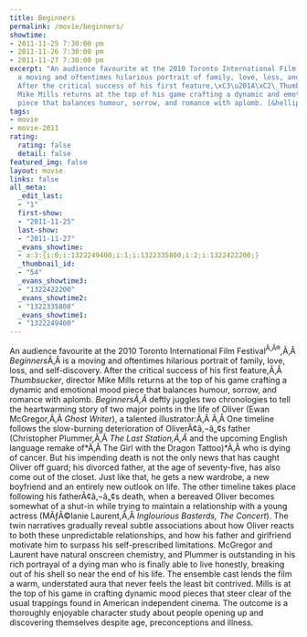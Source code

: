 ```yaml
---
title: Beginners
permalink: /movie/beginners/
showtime:
- 2011-11-25 7:30:00 pm
- 2011-11-26 7:30:00 pm
- 2011-11-27 7:30:00 pm
excerpt: "An audience favourite at the 2010 Toronto International Film Festival\xC3\u201A\xC2\xAE,\xC3\u201A\xC2\_Beginners\xC3\u201A\xC2\_is
  a moving and oftentimes hilarious portrait of family, love, loss, and self-discovery.
  After the critical success of his first feature,\xC3\u201A\xC2\_Thumbsucker, director
  Mike Mills returns at the top of his game crafting a dynamic and emotional mood
  piece that balances humour, sorrow, and romance with aplomb. [&hellip;]"
tags:
- movie
- movie-2011
rating:
  rating: false
  detail: false
featured_img: false
layout: movie
links: false
all_meta:
  _edit_last:
  - "1"
  first-show:
  - "2011-11-25"
  last-show:
  - "2011-11-27"
  _evans_showtime:
  - a:3:{i:0;i:1322249400;i:1;i:1322335800;i:2;i:1322422200;}
  _thumbnail_id:
  - "54"
  _evans_showtime3:
  - "1322422200"
  _evans_showtime2:
  - "1322335800"
  _evans_showtime1:
  - "1322249400"
---
```


An audience favourite at the 2010 Toronto International Film Festival<sup>Ã‚Â®</sup>,Ã‚Â *Beginners*Ã‚Â is a moving and oftentimes hilarious portrait of family, love, loss, and self-discovery. After the critical success of his first feature,Ã‚Â *Thumbsucker*, director Mike Mills returns at the top of his game crafting a dynamic and emotional mood piece that balances humour, sorrow, and romance with aplomb. *BeginnersÃ‚Â* deftly juggles two chronologies to tell the heartwarming story of two major points in the life of Oliver (Ewan McGregor,Ã‚Â *Ghost Writer*), a talented illustrator:Ã‚Â Ã‚Â One timeline follows the slow-burning deterioration of OliverÃ¢â‚¬â„¢s father (Christopher Plummer,Ã‚Â *The Last Station,Ã‚Â* and the upcoming English language remake of*Ã‚Â The Girl with the Dragon Tattoo)*Ã‚Â who is dying of cancer. But his impending death is not the only news that has caught Oliver off guard; his divorced father, at the age of seventy-five, has also come out of the closet. Just like that, he gets a new wardrobe, a new boyfriend and an entirely new outlook on life. The other timeline takes place following his fatherÃ¢â‚¬â„¢s death, when a bereaved Oliver becomes somewhat of a shut-in while trying to maintain a relationship with a young actress (MÃƒÂ©lanie Laurent,Ã‚Â *Inglourious Basterds, The Concert*). The twin narratives gradually reveal subtle associations about how Oliver reacts to both these unpredictable relationships, and how his father and girlfriend motivate him to surpass his self-prescribed limitations. McGregor and Laurent have natural onscreen chemistry, and Plummer is outstanding in his rich portrayal of a dying man who is finally able to live honestly, breaking out of his shell so near the end of his life. The ensemble cast lends the film a warm, understated aura that never feels the least bit contrived. Mills is at the top of his game in crafting dynamic mood pieces that steer clear of the usual trappings found in American independent cinema. The outcome is a thoroughly enjoyable character study about people opening up and discovering themselves despite age, preconceptions and illness.